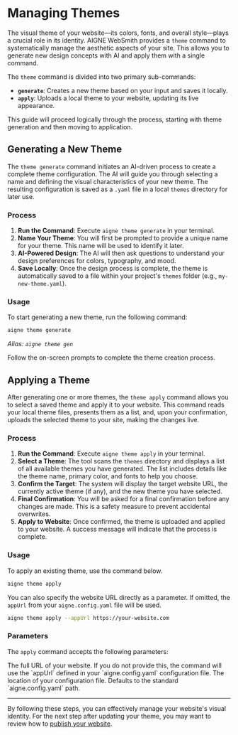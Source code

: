 # Managing Themes

The visual theme of your website—its colors, fonts, and overall style—plays a crucial role in its identity. AIGNE WebSmith provides a `theme` command to systematically manage the aesthetic aspects of your site. This allows you to generate new design concepts with AI and apply them with a single command.

The `theme` command is divided into two primary sub-commands:
*   **`generate`**: Creates a new theme based on your input and saves it locally.
*   **`apply`**: Uploads a local theme to your website, updating its live appearance.

This guide will proceed logically through the process, starting with theme generation and then moving to application.

## Generating a New Theme

The `theme generate` command initiates an AI-driven process to create a complete theme configuration. The AI will guide you through selecting a name and defining the visual characteristics of your new theme. The resulting configuration is saved as a `.yaml` file in a local `themes` directory for later use.

### Process

1.  **Run the Command**: Execute `aigne theme generate` in your terminal.
2.  **Name Your Theme**: You will first be prompted to provide a unique name for your theme. This name will be used to identify it later.
3.  **AI-Powered Design**: The AI will then ask questions to understand your design preferences for colors, typography, and mood.
4.  **Save Locally**: Once the design process is complete, the theme is automatically saved to a file within your project's `themes` folder (e.g., `my-new-theme.yaml`).

### Usage

To start generating a new theme, run the following command:

```sh
aigne theme generate
```
*Alias: `aigne theme gen`*

Follow the on-screen prompts to complete the theme creation process.

## Applying a Theme

After generating one or more themes, the `theme apply` command allows you to select a saved theme and apply it to your website. This command reads your local theme files, presents them as a list, and, upon your confirmation, uploads the selected theme to your site, making the changes live.

### Process

1.  **Run the Command**: Execute `aigne theme apply` in your terminal.
2.  **Select a Theme**: The tool scans the `themes` directory and displays a list of all available themes you have generated. The list includes details like the theme name, primary color, and fonts to help you choose.
3.  **Confirm the Target**: The system will display the target website URL, the currently active theme (if any), and the new theme you have selected.
4.  **Final Confirmation**: You will be asked for a final confirmation before any changes are made. This is a safety measure to prevent accidental overwrites.
5.  **Apply to Website**: Once confirmed, the theme is uploaded and applied to your website. A success message will indicate that the process is complete.

### Usage

To apply an existing theme, use the command below.

```sh
aigne theme apply
```

You can also specify the website URL directly as a parameter. If omitted, the `appUrl` from your `aigne.config.yaml` file will be used.

```sh
aigne theme apply --appUrl https://your-website.com
```

### Parameters

The `apply` command accepts the following parameters:

<x-field-group>
  <x-field data-name="appUrl" data-type="string" data-required="false">
    <x-field-desc markdown>The full URL of your website. If you do not provide this, the command will use the `appUrl` defined in your `aigne.config.yaml` configuration file.</x-field-desc>
  </x-field>
  <x-field data-name="config" data-type="string" data-required="false">
    <x-field-desc markdown>The location of your configuration file. Defaults to the standard `aigne.config.yaml` path.</x-field-desc>
  </x-field>
</x-field-group>

---

By following these steps, you can effectively manage your website's visual identity. For the next step after updating your theme, you may want to review how to [publish your website](./core-tasks-publishing-your-website.md).